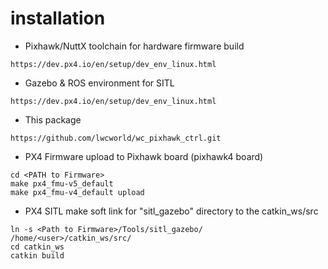 # installation
- Pixhawk/NuttX toolchain for hardware firmware build
```
https://dev.px4.io/en/setup/dev_env_linux.html
```
- Gazebo & ROS environment for SITL
```
https://dev.px4.io/en/setup/dev_env_linux.html
```
- This package
```
https://github.com/lwcworld/wc_pixhawk_ctrl.git
```
- PX4 Firmware upload to Pixhawk board (pixhawk4 board)
``` 
cd <PATH to Firmware>
make px4_fmu-v5_default 
make px4_fmu-v4_default upload
```
- PX4 SITL
make soft link for "sitl_gazebo" directory to the catkin_ws/src 
``` 
ln -s <Path to Firmware>/Tools/sitl_gazebo/ /home/<user>/catkin_ws/src/
cd catkin_ws
catkin build
```
